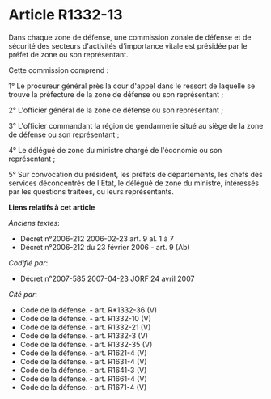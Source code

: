 # Article R1332-13

Dans chaque zone de défense, une commission zonale de défense et de sécurité des secteurs d'activités d'importance vitale est
présidée par le préfet de zone ou son représentant.

Cette commission comprend :

1° Le procureur général près la cour d'appel dans le ressort de laquelle se trouve la préfecture de la zone de défense ou son
représentant ;

2° L'officier général de la zone de défense ou son représentant ;

3° L'officier commandant la région de gendarmerie situé au siège de la zone de défense ou son représentant ;

4° Le délégué de zone du ministre chargé de l'économie ou son représentant ;

5° Sur convocation du président, les préfets de départements, les chefs des services déconcentrés de l'Etat, le délégué de
zone du ministre, intéressés par les questions traitées, ou leurs représentants.

**Liens relatifs à cet article**

_Anciens textes_:

  - Décret n°2006-212 2006-02-23 art. 9 al. 1 à 7
  - Décret n°2006-212 du 23 février 2006 - art. 9 (Ab)

_Codifié par_:

  - Décret n°2007-585 2007-04-23 JORF 24 avril 2007

_Cité par_:

  - Code de la défense. - art. R*1332-36 (V)
  - Code de la défense. - art. R1332-10 (V)
  - Code de la défense. - art. R1332-21 (V)
  - Code de la défense. - art. R1332-3 (V)
  - Code de la défense. - art. R1332-35 (V)
  - Code de la défense. - art. R1621-4 (V)
  - Code de la défense. - art. R1631-4 (V)
  - Code de la défense. - art. R1641-3 (V)
  - Code de la défense. - art. R1661-4 (V)
  - Code de la défense. - art. R1671-4 (V)

